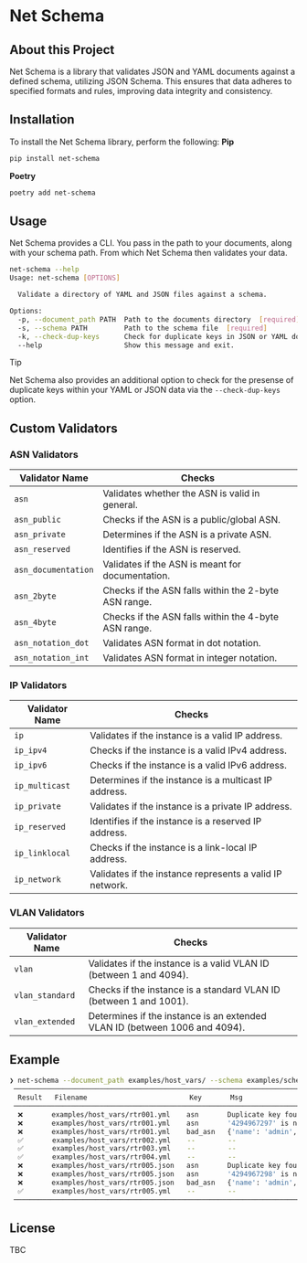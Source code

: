 # Net Schema

## About this Project

Net Schema is a library that validates JSON and YAML documents against a defined schema, utilizing JSON Schema. This ensures that data adheres to specified formats and rules, improving data integrity and consistency.

## Installation

To install the Net Schema library, perform the following:
**Pip**
```bash
pip install net-schema
```

**Poetry**
```bash
poetry add net-schema
```

## Usage
Net Schema provides a CLI. You pass in the path to your documents, along with your schema path. From which Net Schema then validates your data.

```bash
net-schema --help
Usage: net-schema [OPTIONS]

  Validate a directory of YAML and JSON files against a schema.

Options:
  -p, --document_path PATH  Path to the documents directory  [required]
  -s, --schema PATH         Path to the schema file  [required]
  -k, --check-dup-keys      Check for duplicate keys in JSON or YAML documents
  --help                    Show this message and exit.
```

> [!TIP]
> Net Schema also provides an additional option to check for the presense of duplicate keys within your YAML or JSON data via the `--check-dup-keys` option.

## Custom Validators

### ASN Validators

| Validator Name         | Checks                                                      |
|------------------------|-------------------------------------------------------------|
| `asn`                  | Validates whether the ASN is valid in general.              |
| `asn_public`           | Checks if the ASN is a public/global ASN.                   |
| `asn_private`          | Determines if the ASN is a private ASN.                     |
| `asn_reserved`         | Identifies if the ASN is reserved.                          |
| `asn_documentation`    | Validates if the ASN is meant for documentation.            |
| `asn_2byte`            | Checks if the ASN falls within the 2-byte ASN range.        |
| `asn_4byte`            | Checks if the ASN falls within the 4-byte ASN range.        |
| `asn_notation_dot`     | Validates ASN format in dot notation.                       |
| `asn_notation_int`     | Validates ASN format in integer notation.

### IP Validators

| Validator Name   | Checks                                                         |
|------------------|----------------------------------------------------------------|
| `ip`             | Validates if the instance is a valid IP address.               |
| `ip_ipv4`        | Checks if the instance is a valid IPv4 address.                |
| `ip_ipv6`        | Checks if the instance is a valid IPv6 address.                |
| `ip_multicast`   | Determines if the instance is a multicast IP address.          |
| `ip_private`     | Validates if the instance is a private IP address.             |
| `ip_reserved`    | Identifies if the instance is a reserved IP address.           |
| `ip_linklocal`   | Checks if the instance is a link-local IP address.             |
| `ip_network`     | Validates if the instance represents a valid IP network.       |

### VLAN Validators

| Validator Name    | Checks                                                                       |
|-------------------|------------------------------------------------------------------------------|
| `vlan`            | Validates if the instance is a valid VLAN ID (between 1 and 4094).           |
| `vlan_standard`   | Checks if the instance is a standard VLAN ID (between 1 and 1001).           |
| `vlan_extended`   | Determines if the instance is an extended VLAN ID (between 1006 and 4094).   |


## Example

```bash
❯ net-schema --document_path examples/host_vars/ --schema examples/schema.yaml --check-dup-keys
 ────────────────────────────────────────────────────────────────────────────────────────────────────────────────────
  Result   Filename                         Key       Msg
 ────────────────────────────────────────────────────────────────────────────────────────────────────────────────────
  ❌       examples/host_vars/rtr001.yml    asn       Duplicate key found: asn
  ❌       examples/host_vars/rtr001.yml    asn       '4294967297' is not a valid ASN.
  ❌       examples/host_vars/rtr001.yml    bad_asn   {'name': 'admin', 'password': 'admin'} is not of type 'string'
  ✅       examples/host_vars/rtr002.yml    --        --
  ✅       examples/host_vars/rtr003.yml    --        --
  ✅       examples/host_vars/rtr004.yml    --        --
  ❌       examples/host_vars/rtr005.json   asn       Duplicate key found: asn
  ❌       examples/host_vars/rtr005.json   asn       '4294967298' is not a valid ASN.
  ❌       examples/host_vars/rtr005.json   bad_asn   {'name': 'admin', 'password': 'admin'} is not of type 'string'
  ✅       examples/host_vars/rtr005.yml    --        --
 ────────────────────────────────────────────────────────────────────────────────────────────────────────────────────
```

## License
TBC